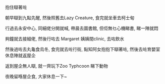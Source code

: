 抱住瞓著咗

朝早瞓到九點先醒, 然後照舊去Lazy Creature, 食完就坐車去柯士甸

行過去永安中心, 同細佬分開就喊, 帶晨去圖書館, 但佢無乜心機睇書, 睇一陣就悶

夠鐘就去接細佬, 然後行咗去 Margaret 姨姨間clinic, 去咗飲水

然後過咗去丸龜食烏冬, 食完就去咗行街, 點知阿女抱抱下瞓著咗, 然後去咗育嬰室休息陣就返屋企

返到屋企無人瞓, 就一齊玩下Zoo Typhcoon 睇下動物

夜晚留喺屋企食, 大家休息一下~
